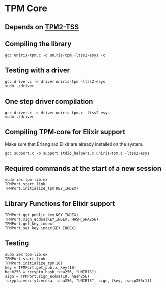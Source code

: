 # TPM Core

## Depends on [TPM2-TSS](https://github.com/tpm2-software/tpm2-tss)

## Compiling the library

```console
gcc uniris-tpm.c -o uniris-tpm -ltss2-esys -c
```

## Testing with a driver

```console
gcc driver.c -o driver uniris-tpm -ltss2-esys
sudo ./driver
```

## One step driver compilation

```console
gcc driver.c -o driver uniris-tpm.c -ltss2-esys
sudo ./driver
```

## Compiling TPM-core for Elixir support

Make sure that Erlang and Elixir are already installed on the system.

```console
gcc support.c -o support stdio_helpers.c uniris-tpm.c -ltss2-esys
```

## Required commands at the start of a new session

```console
sudo iex tpm-lib.ex
TPMPort.start_link
TPMPort.initialize_tpm(KEY_INDEX)
```

## Library Functions for Elixir support

```console
TPMPort.get_public_key(KEY_INDEX)
TPMPort.sign_ecdsa(KEY_INDEX, HASH_SHA256)
TPMPort.get_key_index()
TPMPort.set_key_index(KEY_INDEX)
```

## Testing

```console
sudo iex tpm-lib.ex
TPMPort.start_link
TPMPort.initialize_tpm(10)
key = TPMPort.get_public_key(10)
hash256 = :crypto.hash(:sha256, "UNIRIS")
sign = TPMPort.sign_ecdsa(10, hash256)
:crypto.verify(:ecdsa, :sha256, "UNIRIS", sign, [key, :secp256r1])
```
